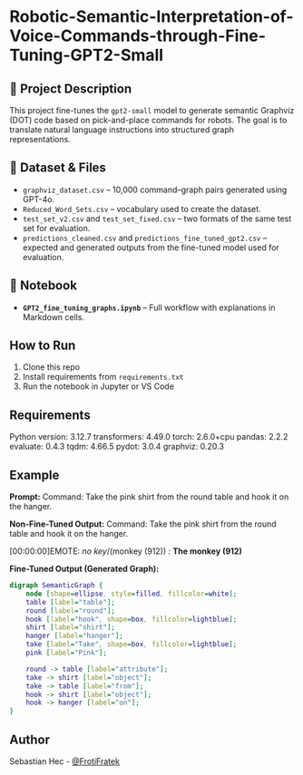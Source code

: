 # Robotic-Semantic-Interpretation-of-Voice-Commands-through-Fine-Tuning-GPT2-Small

## 📖 Project Description

This project fine-tunes the `gpt2-small` model to generate semantic Graphviz (DOT) code based on pick-and-place commands for robots. The goal is to translate natural language instructions into structured graph representations.

## 📁 Dataset & Files

- `graphviz_dataset.csv` – 10,000 command–graph pairs generated using GPT-4o.
- `Reduced_Word_Sets.csv` – vocabulary used to create the dataset.
- `test_set_v2.csv` and `test_set_fixed.csv` – two formats of the same test set for evaluation.
- `predictions_cleaned.csv` and `predictions_fine_tuned_gpt2.csv` – expected and generated outputs from the fine-tuned model used for evaluation.

## 📂 Notebook

- **`GPT2_fine_tuning_graphs.ipynb`** – Full workflow with explanations in Markdown cells.

## How to Run
1. Clone this repo
2. Install requirements from `requirements.txt`
3. Run the notebook in Jupyter or VS Code

## Requirements
Python version: 3.12.7
transformers: 4.49.0
torch: 2.6.0+cpu
pandas: 2.2.2
evaluate: 0.4.3
tqdm: 4.66.5
pydot: 3.0.4
graphviz: 0.20.3

## Example

**Prompt:**
 Command: Take the pink shirt from the round table and hook it on the hanger. 

**Non-Fine-Tuned Output:**
 Command: Take the pink shirt from the round table and hook it on the hanger.

[00:00:00]EMOTE: *no key*/(monkey (912)) : <b>The monkey (912)</b>

**Fine-Tuned Output (Generated Graph):**
```dot
digraph SemanticGraph {
    node [shape=ellipse, style=filled, fillcolor=white];
    table [label="table"];
    round [label="round"];
    hook [label="hook", shape=box, fillcolor=lightblue];
    shirt [label="shirt"];
    hanger [label="hanger"];
    take [label="Take", shape=box, fillcolor=lightblue];
    pink [label="Pink"];

    round -> table [label="attribute"];
    take -> shirt [label="object"];
    take -> table [label="from"];
    hook -> shirt [label="object"];
    hook -> hanger [label="on"];
}
```

## Author
Sebastian Hec - [@FrotiFratek](https://github.com/FrotiFratek)
